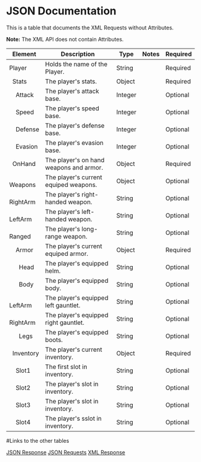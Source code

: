 # JSON Documentation

This is a table that documents the XML Requests without Attributes.

**Note:** The XML API does not contain Attributes.

| Element | Description | Type | Notes | Required |
| ------- | ----------- | ---- | ----- | -------- |
| Player | Holds the name of the Player. | String | | Required |
| &nbsp; Stats | The player's stats. | Object | | Required |
|&nbsp; &nbsp; Attack |  The player's attack base. | Integer | | Optional |
|&nbsp; &nbsp; Speed |  The player's speed base. | Integer | | Optional |
|&nbsp; &nbsp; Defense |  The player's defense base. | Integer | | Optional |
|&nbsp; &nbsp; Evasion |  The player's evasion base. | Integer | | Optional |
| &nbsp; OnHand | The player's on hand weapons and armor. | Object | | Required |
|&nbsp; &nbsp; Weapons |  The player's current equiped weapons. | Object | | Optional |
|&nbsp; &nbsp; &nbsp; RightArm |  The player's right-handed weapon. | String | | Optional |
|&nbsp; &nbsp; &nbsp; LeftArm |  The player's left-handed weapon. | String | | Optional |
|&nbsp; &nbsp; &nbsp; Ranged |  The player's long-range weapon. | String | | Optional |
|&nbsp; &nbsp; Armor |  The player's current equiped armor. | Object | | Required |
|&nbsp; &nbsp; &nbsp; Head |  The player's equipped helm. | String | | Optional |
|&nbsp; &nbsp; &nbsp; Body |  The player's equipped body. | String | | Optional |
|&nbsp; &nbsp; &nbsp; LeftArm |  The player's equipped left gauntlet. | String | | Optional |
|&nbsp; &nbsp; &nbsp; RightArm |  The player's equipped right gauntlet. | String | | Optional |
|&nbsp; &nbsp; &nbsp; Legs |  The player's equipped boots. | String | | Optional |
| &nbsp; Inventory |  The player's current inventory. | Object | | Required |
|&nbsp; &nbsp; Slot1 |  The first slot in inventory. | String | | Optional |
|&nbsp; &nbsp; Slot2 |  The player's slot in inventory. | String | | Optional |
|&nbsp; &nbsp; Slot3 |  The player's slot in inventory. | String | | Optional |
|&nbsp; &nbsp; Slot4 |  The player's sslot in inventory. | String | | Optional |

#Links to the other tables

[JSON Response](https://github.com/HyderickCSarrell/CS488_APIDOCPRESENTATION/blob/master/JSONResponse.md)
[JSON Requests](https://github.com/HyderickCSarrell/CS488_APIDOCPRESENTATION/blob/master/JSONRequests.md)
[XML Response](https://github.com/HyderickCSarrell/CS488_APIDOCPRESENTATION/blob/master/XMLResponse.md)